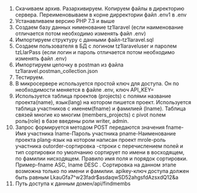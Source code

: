 1. Скачиваем архив. Разархивируем. Копируем файлы в директорию сервера. Переименовываем в корне дирректории файл .env1 в .env
2. Устанавливаем версию PHP 7.3 и выше
3. Создаем базу данных нименование tz1laravel (если наименование отличается потом необходимо изменять файл .env)
4. Импортируем структуру с данными файл-tz1laravel.sql
5. Создаем пользователя в БД с логином tz1laraveluser и паролем tzLlarPass (если логин и пароль отличается потом необходимо изменять файл .env)
6. Импортируем цепочку в postman из файла tz1laravel.postman_collection.json
7. Тестируем.
8. В микросервере используется простой ключ для доступа. Он по необходимости меняется в файле .env, ключ API_KEY=
9. Используется таблица проектов (projects) с полями название проекта(name), язык(lang) на котором пишется проект. Используется таблица участников с именем(fname) и фамилией (lname). Таблица связей многие ко многим (members_projects) с pivot полем роль(role) в базе введены роли writer, admin. 
10. Запрос формируется методом POST передаются значения
    fname-Имя участника
    lname-Пароль участника
	pname-Наименование проекта
	plang-язык на котором написан проект
	mrole-роль участника
	outorder-сортировка -строки с перечислением полей и тип сортировки по умолчанию сортирует по имени в восходящем, по фамилии нисходящем. Правило имя поля и порядок          сортировки. Пример-fname ASC, lname DESC . Сортировка на данном этапе возможна только по имени и фамилии.
	apikey-ключ доступа должен быть равным LkauGfa7^w23fadr$asdaqwSD52ahgsfdAzsxdQ12&a
11. Путь доступа к данным домен/api/findmembs
    

